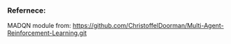 ### Refernece:
MADQN module from: https://github.com/ChristoffelDoorman/Multi-Agent-Reinforcement-Learning.git
